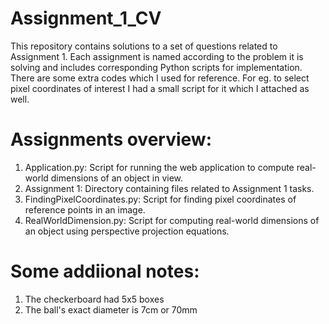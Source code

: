 # Assignment_1_CV

This repository contains solutions to a set of questions related to Assignment 1. 
Each assignment is named according to the problem it is solving and includes corresponding Python scripts for implementation.
There are some extra codes which I used for reference. For eg. to select pixel coordinates of interest I had a small script for it which I attached as well.


# Assignments overview:

1. Application.py: Script for running the web application to compute real-world dimensions of an object in view.
2. Assignment 1: Directory containing files related to Assignment 1 tasks.
3. FindingPixelCoordinates.py: Script for finding pixel coordinates of reference points in an image.
4. RealWorldDimension.py: Script for computing real-world dimensions of an object using perspective projection equations.

# Some addiional notes:

1. The checkerboard had 5x5 boxes
2. The ball's exact diameter is 7cm or 70mm

